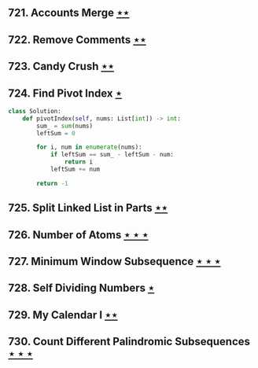 ## 721. Accounts Merge [$\star\star$](https://leetcode.com/problems/accounts-merge)

## 722. Remove Comments [$\star\star$](https://leetcode.com/problems/remove-comments)

## 723. Candy Crush [$\star\star$](https://leetcode.com/problems/candy-crush)

## 724. Find Pivot Index [$\star$](https://leetcode.com/problems/find-pivot-index)

```python
class Solution:
    def pivotIndex(self, nums: List[int]) -> int:
        sum_ = sum(nums)
        leftSum = 0

        for i, num in enumerate(nums):
            if leftSum == sum_ - leftSum - num:
                return i
            leftSum += num

        return -1
```

## 725. Split Linked List in Parts [$\star\star$](https://leetcode.com/problems/split-linked-list-in-parts)

## 726. Number of Atoms [$\star\star\star$](https://leetcode.com/problems/number-of-atoms)

## 727. Minimum Window Subsequence [$\star\star\star$](https://leetcode.com/problems/minimum-window-subsequence)

## 728. Self Dividing Numbers [$\star$](https://leetcode.com/problems/self-dividing-numbers)

## 729. My Calendar I [$\star\star$](https://leetcode.com/problems/my-calendar-i)

## 730. Count Different Palindromic Subsequences [$\star\star\star$](https://leetcode.com/problems/count-different-palindromic-subsequences)
